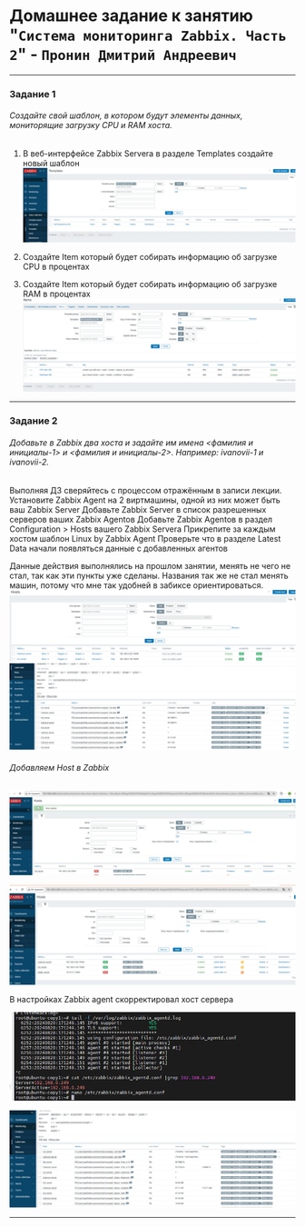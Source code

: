 # Домашнее задание к занятию "`Система мониторинга Zabbix. Часть 2`" - `Пронин Дмитрий Андреевич`

---

### Задание 1

###### Создайте свой шаблон, в котором будут элементы данных, мониторящие загрузку CPU и RAM хоста.


1. В веб-интерфейсе Zabbix Servera в разделе Templates создайте новый шаблон
![создание темплейта](https://github.com/dmitriypronin48/fork-cicd/blob/main/img/zz1-1.jpg)

2. Создайте Item который будет собирать информацию об загрузке CPU в процентах
3. Создайте Item который будет собирать информацию об загрузке RAM в процентах
![создание темплейта](https://github.com/dmitriypronin48/fork-cicd/blob/main/img/zz1-2-3.jpg)


---

### Задание 2

###### Добавьте в Zabbix два хоста и задайте им имена <фамилия и инициалы-1> и <фамилия и инициалы-2>. Например: ivanovii-1 и ivanovii-2.
Выполняя ДЗ сверяйтесь с процессом отражённым в записи лекции.
Установите Zabbix Agent на 2 виртмашины, одной из них может быть ваш Zabbix Server
Добавьте Zabbix Server в список разрешенных серверов ваших Zabbix Agentов
Добавьте Zabbix Agentов в раздел Configuration > Hosts вашего Zabbix Servera
Прикрепите за каждым хостом шаблон Linux by Zabbix Agent
Проверьте что в разделе Latest Data начали появляться данные с добавленных агентов

Данные действия выполнялись на прошлом занятии, менять не чего не стал, так как эти пункты уже сделаны.
Названия так же не стал менять машин, потому что мне так удобней в забиксе ориентироваться.
![создание темплейта](https://github.com/dmitriypronin48/fork-cicd/blob/main/img/zz2-1.jpg)
![создание темплейта](https://github.com/dmitriypronin48/fork-cicd/blob/main/img/zz2-2.jpg)



###### Добавляем Host в Zabbix
![Добавили первый хост](https://github.com/dmitriypronin48/fork-cicd/blob/main/img/z2-1.jpg)

![Добавили второй хост](https://github.com/dmitriypronin48/fork-cicd/blob/main/img/z2-2.jpg)

В настройках Zabbix agent скорректировал хост сервера

![Добавили второй хост](https://github.com/dmitriypronin48/fork-cicd/blob/main/img/z2-3.jpg)


![Добавили второй хост](https://github.com/dmitriypronin48/fork-cicd/blob/main/img/z2-4.jpg)

---



